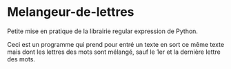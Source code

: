 # Melangeur-de-lettres
Petite mise en pratique de la librairie regular expression de Python.

Ceci est un programme qui prend pour entré un texte en sort ce même texte mais dont les lettres des mots sont mélangé, sauf le 1er et la dernière lettre des mots.
